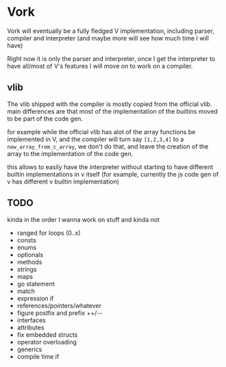 # Vork

Vork will eventually be a fully fledged V implementation, including parser, compiler and interpreter (and maybe more
will see how much time I will have)

Right now it is only the parser and interpreter, once I get the interpreter to have all/most of V's features I will
move on to work on a compiler.

## vlib
The vlib shipped with the compiler is mostly copied from the official vlib. main differences are
that most of the implementation of the builtins moved to be part of the code gen.

for example while the official vlib has alot of the array functions be implemented in V, and the
compiler will turn say `[1,2,3,4]` to a `new_array_from_c_array`, we don't do that, and leave the
creation of the array to the implementation of the code gen.

this allows to easily have the interpreter without starting to have different builtin implementations
in v itself (for example, currently the js code gen of v has different v builtin implementation)

## TODO
kinda in the order I wanna work on stuff and kinda not

* ranged for loops (0..x)
* consts
* enums
* optionals
* methods
* strings
* maps
* go statement
* match
* expression if
* references/pointers/whatever
* figure postfix and prefix ++/--
* interfaces
* attributes
* fix embedded structs
* operator overloading
* generics
* compile time if